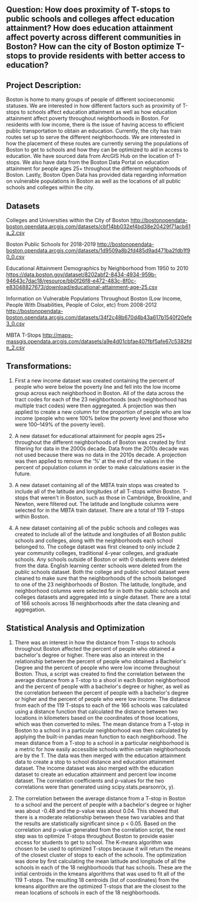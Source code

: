 ## Question: How does proximity of T-stops to public schools and colleges affect education attainment? How does education attainment affect poverty across different communities in Boston? How can the city of Boston optimize T-stops to provide residents with better access to education?

## Project Description: 

Boston is home to many groups of people of different socioeconomic statuses. We are interested in how different factors such as proximity of T-stops to schools affect education attainment as well as how education attainment affect poverty throughout neighborhoods in Boston. For residents with low income, there is the issue of having access to efficient public transportation to obtain an education. Currently, the city has train routes set up to serve the different neighborhoods. We are interested in how the placement of these routes are currently serving the populations of Boston to get to schools and how they can be optimized to aid in access to education. We have sourced data from ArcGIS Hub on the location of T-stops. We also have data from the Boston Data Portal on education attainment for people ages 25+ throughout the different neighborhoods of Boston. Lastly, Boston Open Data has provided data regarding information on vulnerable populations in Boston as well as the locations of all public schools and colleges within the city. 

## Datasets

Colleges and Universities within the City of Boston
http://bostonopendata-boston.opendata.arcgis.com/datasets/cbf14bb032ef4bd38e20429f71acb61a_2.csv

Boston Public Schools for 2018-2019 
http://bostonopendata-boston.opendata.arcgis.com/datasets/1d9509a8b2fd485d9ad471ba2fdb1f90_0.csv

Educational Attainment Demographics by Neighborhood from 1950 to 2010
https://data.boston.gov/dataset/8202abf2-8434-4934-959b-94643c7dac18/resource/bb0f26f8-e472-483c-8f0c-e83048827673/download/educational-attainment-age-25.csv

Information on Vulnerable Populations Throughout Boston (Low Income, People With Disabilities, People of Color, etc) from 2008-2012
http://bostonopendata-boston.opendata.arcgis.com/datasets/34f2c48b670d4b43a617b1540f20efe3_0.csv

MBTA T-Stops 
http://maps-massgis.opendata.arcgis.com/datasets/a9e4d01cbfae407fbf5afe67c5382fde_2.csv

## Transformations: 

1. First a new income dataset was created containing the percent of people who were below the poverty line and fell into the low income group across each neighborhood in Boston. All of the data across the tract codes for each of the 23 neighborhoods (each neighborhood has multiple tract codes) were then aggregated. A projection was then applied to create a new column for the proportion of people who are low income (people who were 100% below the poverty level and those who were 100–149% of the poverty level).

2. A new dataset for educational attainment for people ages 25+ throughout the different neighborhoods of Boston was created by first filtering for data in the 2000s decade. Data from the 2010s decade was not used because there was no data in the 2010s decade. A projection was then applied to remove the ‘%’ at the end of the values in the percent of population column in order to make calculations easier in the future.

3. A new dataset containing all of the MBTA train stops was created to include all of the latitude and longitudes of all T-stops within Boston. T-stops that weren't in Boston, such as those in Cambridge, Brookline, and Newton, were filtered out. The latitude and longitude columns were selected for in the MBTA train dataset. There are a total of 119 T-stops within Boston.

4. A new dataset containing all of the public schools and colleges was created to include all of the latitude and longitudes of all Boston public schools and colleges, along with the neighborhoods each school belonged to. The college dataset was first cleaned to only include 2 year community colleges, traditional 4-year colleges, and graduate schools. Any schools outside of Boston or with 0 students were deleted from the data. English learning center schools were deleted from the public schools dataset. Both the college and public school dataset were cleaned to make sure that the neighborhoods of the schools belonged to one of the 23 neighborhoods of Boston. The latitude, longitude, and neighborhood columns were selected for in both the public schools and colleges datasets and aggregated into a single dataset. There are a total of 166 schools across 18 neighborhoods after the data cleaning and aggregation.

## Statistical Analysis and Optimization

1. There was an interest in how the distance from T-stops to schools throughout Boston affected the percent of people who obtained a bachelor's degree or higher. There was also an interest in the relationship between the percent of people who obtained a Bachelor's Degree and the percent of people who were low income throughout Boston. Thus, a script was created to find the correlation between the average distance from a T-stop to a shool in each Boston neighborhood and the percent of people with a bachelor's degree or higher, as well as the correlation between the percent of people with a bachelor's degree or higher and the percent of people who were low income. The distance from each of the 119 T-stops to each of the 166 schools was calculated using a distance function that calculated the distance between two locations in kilometers based on the coordinates of those locations, which was then converted to miles. The mean distance from a T-stop in Boston to a school in a particular neighborhood was then calculated by applying the built-in pandas mean function to each neighborhood. The mean distance from a T-stop to a school in a particular neighborhood is a metric for how easily accessible schools within certain neighborhoods are by the T. The data was then merged with the education attainment data to create a stop to school distance and education attainment dataset. The income dataset was also merged with the education dataset to create an education attainment and percent low income dataset. The correlation coefficients and p-values for the two correlations were than generated using scipy.stats.pearsonr(x, y).

2.  The correlation between the average distance from a T-stop in Boston to a school and the percent of people with a bachelor's degree or higher was about -0.48 and the p-value was about 0.04. This showed that there is a moderate relationship between these two variables and that the results are statistically significant since p < 0.05. Based on the correlation and p-value generated from the correlation script, the next step was to optimize T-stops throughout Boston to provide easier access for students to get to school. The K-means algorithm was chosen to be used to optimized T-stops because it will return the means of the closest cluster of stops to each of the schools. The optimization was done by first calculating the mean latitude and longitude of all the schools in each of the 18 neighborhoods that has schools. These are the initial centroids in the kmeans algorithms that was used to fit all of the 119 T-stops. The resulting 18 centroids (list of coordinates) from the kmeans algorithm are the optimized T-stops that are the closest to the mean locations of schools in each of the 18 neighborhoods.  

